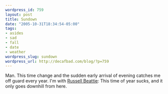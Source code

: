 ```yaml
--- 
wordpress_id: 759
layout: post
title: Sundown
date: "2005-10-31T18:34:54-05:00"
tags: 
- asides
- sad
- fall
- date
- weather
wordpress_slug: sundown
wordpress_url: http://decafbad.com/blog/?p=759
---
```

Man.  This time change and the sudden early arrival of evening catches me off guard every year.  I'm with [Russell Beattie][rb]:  This time of year sucks, and it only goes downhill from here.

[rb]: http://www.russellbeattie.com/notebook/1008668.html

<!-- tags: weather date fall sad -->
